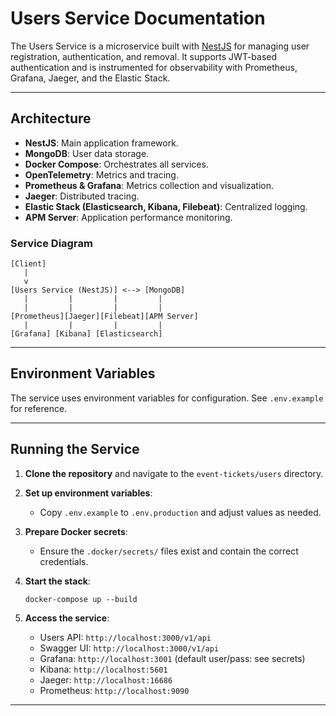 # Users Service Documentation

The Users Service is a microservice built with [NestJS](https://nestjs.com/) for managing user registration, authentication, and removal. It supports JWT-based authentication and is instrumented for observability with Prometheus, Grafana, Jaeger, and the Elastic Stack.

---

## Architecture

- **NestJS**: Main application framework.
- **MongoDB**: User data storage.
- **Docker Compose**: Orchestrates all services.
- **OpenTelemetry**: Metrics and tracing.
- **Prometheus & Grafana**: Metrics collection and visualization.
- **Jaeger**: Distributed tracing.
- **Elastic Stack (Elasticsearch, Kibana, Filebeat)**: Centralized logging.
- **APM Server**: Application performance monitoring.

### Service Diagram

```
[Client]
   |
   v
[Users Service (NestJS)] <--> [MongoDB]
   |         |         |         |
   |         |         |         |
[Prometheus][Jaeger][Filebeat][APM Server]
   |         |         |         |
[Grafana] [Kibana] [Elasticsearch]
```

---

## Environment Variables

The service uses environment variables for configuration. See `.env.example` for reference.

---

## Running the Service

1. **Clone the repository** and navigate to the `event-tickets/users` directory.

2. **Set up environment variables**:
   - Copy `.env.example` to `.env.production` and adjust values as needed.

3. **Prepare Docker secrets**:
   - Ensure the `.docker/secrets/` files exist and contain the correct credentials.

4. **Start the stack**:
   ```
   docker-compose up --build
   ```

5. **Access the service**:
   - Users API: `http://localhost:3000/v1/api`
   - Swagger UI: `http://localhost:3000/v1/api`
   - Grafana: `http://localhost:3001` (default user/pass: see secrets)
   - Kibana: `http://localhost:5601`
   - Jaeger: `http://localhost:16686`
   - Prometheus: `http://localhost:9090`
---
